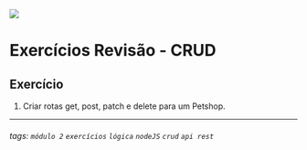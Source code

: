 ![](https://i.imgur.com/xG74tOh.png)

# Exercícios Revisão - CRUD

## Exercício

1. Criar rotas get, post, patch e delete para um Petshop.


---


###### tags: `módulo 2` `exercícios` `lógica` `nodeJS` `crud` `api rest`